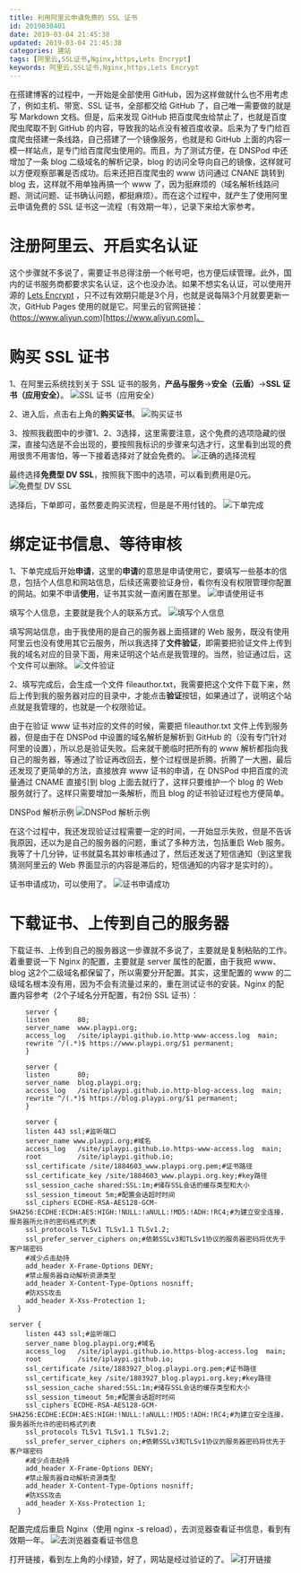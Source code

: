 ```yaml
---
title: 利用阿里云申请免费的 SSL 证书
id: 2019030401
date: 2019-03-04 21:45:38
updated: 2019-03-04 21:45:38
categories: 建站
tags: [阿里云,SSL证书,Nginx,https,Lets Encrypt]
keywords: 阿里云,SSL证书,Nginx,https,Lets Encrypt
---
```



在搭建博客的过程中，一开始是全部使用 GitHub，因为这样做就什么也不用考虑了，例如主机、带宽、SSL 证书，全部都交给 GitHub 了，自己唯一需要做的就是写 Markdown 文档。但是，后来发现 GitHub 把百度爬虫给禁止了，也就是百度爬虫爬取不到 GitHub 的内容，导致我的站点没有被百度收录。后来为了专门给百度爬虫搭建一条线路，自己搭建了一个镜像服务，也就是和 GitHub 上面的内容一模一样站点，是专门给百度爬虫使用的。而且，为了测试方便，在 DNSPod 中还增加了一条 blog 二级域名的解析记录，blog 的访问全导向自己的镜像，这样就可以方便观察部署是否成功。后来还把百度爬虫的 www 访问通过 CNANE 跳转到 blog 去，这样就不用单独再搞一个 www 了，因为挺麻烦的（域名解析线路问题、测试问题、证书确认问题，都挺麻烦）。而在这个过程中，就产生了使用阿里云申请免费的 SSL 证书这一流程（有效期一年），记录下来给大家参考。


<!-- more -->


# 注册阿里云、开启实名认证


这个步骤就不多说了，需要证书总得注册一个帐号吧，也方便后续管理。此外，国内的证书服务商都要求实名认证，这个也没办法。如果不想实名认证，可以使用开源的 [Lets Encrypt](https://letsencrypt.org) ，只不过有效期只能是3个月，也就是说每隔3个月就要更新一次，GitHub Pages 使用的就是它。阿里云的官网链接：(https://www.aliyun.com)[https://www.aliyun.com]。


# 购买 SSL 证书


1、在阿里云系统找到关于 SSL 证书的服务，**产品与服务**->**安全（云盾）**->**SSL 证书（应用安全）**。
![SSL 证书（应用安全）](https://ws1.sinaimg.cn/large/b7f2e3a3gy1g0r4q5ikmnj21hc0q9gp7.jpg "SSL 证书（应用安全）")

2、进入后，点击右上角的**购买证书**。
![购买证书](https://ws1.sinaimg.cn/large/b7f2e3a3gy1g0r4qkt3cwj21hc0q9tal.jpg "购买证书")

3、按照我截图中的步骤1、2、3选择，这里需要注意，这个免费的选项隐藏的很深，直接勾选是不会出现的，要按照我标识的步骤来勾选才行，这里看到出现的费用很贵不用害怕，等一下接着选择对了就会免费的。
![正确的选择流程](https://ws1.sinaimg.cn/large/b7f2e3a3gy1g0r4qvpk2wj21hc0q9775.jpg "正确的选择流程")

最终选择**免费型 DV SSL**，按照我下图中的选项，可以看到费用是0元。
![免费型 DV SSL](https://ws1.sinaimg.cn/large/b7f2e3a3gy1g0r4r9iriij21hc0q9gob.jpg "免费型 DV SSL")

选择后，下单即可，虽然要走购买流程，但是是不用付钱的。
![下单完成](https://ws1.sinaimg.cn/large/b7f2e3a3gy1g0r4rjfjm2j21hc0q9jtw.jpg "下单完成")


# 绑定证书信息、等待审核


1、下单完成后开始**申请**，这里的**申请**的意思是申请使用它，要填写一些基本的信息，包括个人信息和网站信息，后续还需要验证身份，看你有没有权限管理你配置的网站。如果不申请**使用**，证书其实就一直闲置在那里。
![申请使用证书](https://ws1.sinaimg.cn/large/b7f2e3a3gy1g0r4rvewbsj21hc0q9jti.jpg "申请使用证书")

填写个人信息，主要就是我个人的联系方式。
![填写个人信息](https://ws1.sinaimg.cn/large/b7f2e3a3gy1g0r4s5trvij21hc0q9dho.jpg "填写个人信息")

填写网站信息，由于我使用的是自己的服务器上面搭建的 Web 服务，既没有使用阿里云也没有使用其它云服务，所以我选择了**文件验证**，即需要把验证文件上传到我的域名对应的目录下面，用来证明这个站点是我管理的。当然，验证通过后，这个文件可以删除。
![文件验证](https://ws1.sinaimg.cn/large/b7f2e3a3gy1g0r4serk53j21hc0q9q58.jpg "文件验证")

2、填写完成后，会生成一个文件 fileauthor.txt，我需要把这个文件下载下来，然后上传到我的服务器对应的目录中，才能点击**验证**按钮，如果通过了，说明这个站点就是我管理的，也就是一个权限验证。

由于在验证 www 证书对应的文件的时候，需要把 fileauthor.txt 文件上传到服务器，但是由于在 DNSPod 中设置的域名解析是解析到 GitHub 的（没有专门针对阿里的设置），所以总是验证失败。后来就干脆临时把所有的 www 解析都指向我自己的服务器，等通过了验证再改回去，整个过程很是折腾。折腾了一大圈，最后还发现了更简单的方法，直接放弃 www 证书的申请，在 DNSPod 中把百度的流量通过 CNAME 直接引到 blog 上面去就行了，这样只要维护一个 blog 的 Web 服务就行了。这样只需要增加一条解析，而且 blog 的证书验证过程也方便简单。

DNSPod 解析示例
![DNSPod 解析示例](https://ws1.sinaimg.cn/large/b7f2e3a3gy1g0r4srjg4xj21hc0q9ac4.jpg "DNSPod 解析示例")

在这个过程中，我还发现验证过程需要一定的时间，一开始显示失败，但是不告诉我原因，还以为是自己的服务器的问题，重试了多种方法，包括重启 Web 服务。我等了十几分钟，证书就莫名其妙审核通过了，然后还发送了短信通知（到这里我猜测阿里云的 Web 界面显示的内容是滞后的，短信通知的内容才是实时的）。

证书申请成功，可以使用了。
![证书申请成功](https://ws1.sinaimg.cn/large/b7f2e3a3gy1g0r4t1jlj7j21hc0q9mz2.jpg "证书申请成功")


# 下载证书、上传到自己的服务器


下载证书、上传到自己的服务器这一步骤就不多说了，主要就是复制粘贴的工作。着重要说一下 Nginx 的配置，主要就是 server 属性的配置，由于我把 www、blog 这2个二级域名都保留了，所以需要分开配置。其实，这里配置的 www 的二级域名根本没有用，因为不会有流量过来的，重在测试证书的安装。Nginx 的配置内容参考（2个子域名分开配置，有2份 SSL 证书）：
```
    server {
    listen       80;
    server_name  www.playpi.org;
    access_log   /site/iplaypi.github.io.http-www-access.log  main;
    rewrite ^/(.*)$ https://www.playpi.org/$1 permanent;
    }

    server {
    listen       80;
    server_name  blog.playpi.org;
    access_log   /site/iplaypi.github.io.http-blog-access.log  main;
    rewrite ^/(.*)$ https://blog.playpi.org/$1 permanent;
    }

    server {
    listen 443 ssl;#监听端口
    server_name www.playpi.org;#域名
    access_log   /site/iplaypi.github.io.https-www-access.log  main;
    root         /site/iplaypi.github.io;
    ssl_certificate /site/1884603_www.playpi.org.pem;#证书路径
    ssl_certificate_key /site/1884603_www.playpi.org.key;#key路径
    ssl_session_cache shared:SSL:1m;#储存SSL会话的缓存类型和大小
    ssl_session_timeout 5m;#配置会话超时时间
    ssl_ciphers ECDHE-RSA-AES128-GCM-SHA256:ECDHE:ECDH:AES:HIGH:!NULL:!aNULL:!MD5:!ADH:!RC4;#为建立安全连接，服务器所允许的密码格式列表
    ssl_protocols TLSv1 TLSv1.1 TLSv1.2;
    ssl_prefer_server_ciphers on;#依赖SSLv3和TLSv1协议的服务器密码将优先于客户端密码
    #减少点击劫持
    add_header X-Frame-Options DENY;
    #禁止服务器自动解析资源类型
    add_header X-Content-Type-Options nosniff;
    #防XSS攻击
    add_header X-Xss-Protection 1;
  }

server {
    listen 443 ssl;#监听端口
    server_name blog.playpi.org;#域名
    access_log   /site/iplaypi.github.io.https-blog-access.log  main;
    root         /site/iplaypi.github.io;
    ssl_certificate /site/1883927_blog.playpi.org.pem;#证书路径
    ssl_certificate_key /site/1883927_blog.playpi.org.key;#key路径
    ssl_session_cache shared:SSL:1m;#储存SSL会话的缓存类型和大小
    ssl_session_timeout 5m;#配置会话超时时间
    ssl_ciphers ECDHE-RSA-AES128-GCM-SHA256:ECDHE:ECDH:AES:HIGH:!NULL:!aNULL:!MD5:!ADH:!RC4;#为建立安全连接，服务器所允许的密码格式列表
    ssl_protocols TLSv1 TLSv1.1 TLSv1.2;
    ssl_prefer_server_ciphers on;#依赖SSLv3和TLSv1协议的服务器密码将优先于客户端密码
    #减少点击劫持
    add_header X-Frame-Options DENY;
    #禁止服务器自动解析资源类型
    add_header X-Content-Type-Options nosniff;
    #防XSS攻击
    add_header X-Xss-Protection 1;
  }
```

配置完成后重启 Nginx（使用 nginx -s reload），去浏览器查看证书信息，看到有效期一年。
![去浏览器查看证书信息](https://ws1.sinaimg.cn/large/b7f2e3a3gy1g0r4tirwwkj20f00gdwfk.jpg "去浏览器查看证书信息")

打开链接，看到左上角的小绿锁，好了，网站是经过验证的了。
![打开链接](https://ws1.sinaimg.cn/large/b7f2e3a3gy1g0r4tu5l57j21hl0rr0wt.jpg "打开链接")

